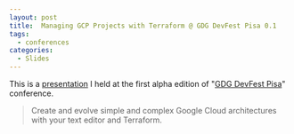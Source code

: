 ```yaml
---
layout: post
title:  Managing GCP Projects with Terraform @ GDG DevFest Pisa 0.1
tags:
  - conferences
categories:
  - Slides
---
```


This is a [presentation](https://devfest.gdgpisa.it/schedule/day1?sessionId=158) I held at the first alpha edition of "[GDG DevFest Pisa](https://devfest.gdgpisa.it/)" conference.

> Create and evolve simple and complex Google Cloud architectures with your text editor and Terraform.

<br/>

<script async class="speakerdeck-embed" data-id="bbde8adde10340dbbcad08b94d6b76f8" data-ratio="1.33333333333333" src="//speakerdeck.com/assets/embed.js"></script>
